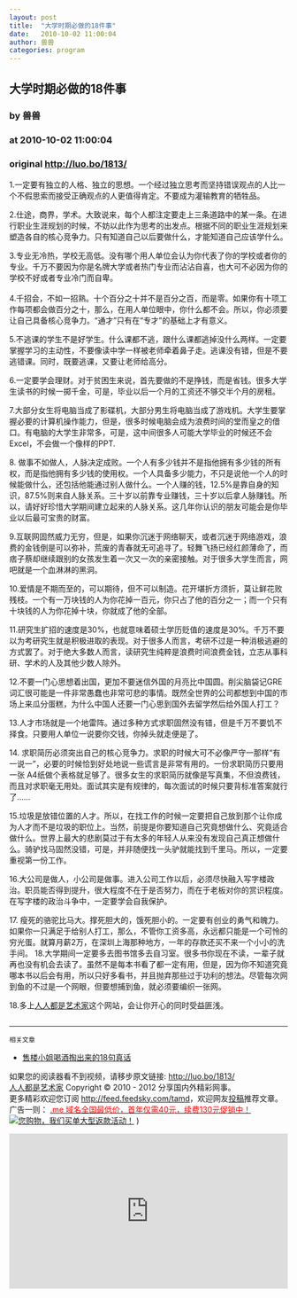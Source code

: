 ```yaml
---
layout: post
title:  "大学时期必做的18件事"
date:   2010-10-02 11:00:04
author: 兽兽
categories: program
---
```


## 大学时期必做的18件事
### by 兽兽
### at 2010-10-02 11:00:04
### original <http://luo.bo/1813/>

<p>1.一定要有独立的人格、独立的思想。一个经过独立思考而坚持错误观点的人比一个不假思索而接受正确观点的人更值得肯定。不要成为灌输教育的牺牲品。</p><p>2.仕途，商界，学术。大致说来，每个人都注定要走上三条道路中的某一条。在进行职业生涯规划的时候，不妨以此作为思考的出发点。根据不同的职业生涯规划来塑造各自的核心竞争力。只有知道自己以后要做什么，才能知道自己应该学什么。</p><p>3.专业无冷热，学校无高低。没有哪个用人单位会认为你代表了你的学校或者你的专业。千万不要因为你是名牌大学或者热门专业而沾沾自喜，也大可不必因为你的学校不好或者专业冷门而自卑。<br> <span></span><br> 4.千招会，不如一招熟。十个百分之十并不是百分之百，而是零。如果你有十项工作每项都会做百分之十，那么，在用人单位眼中，你什么都不会。所以，你必须要让自己具备核心竞争力。“通才”只有在“专才”的基础上才有意义。</p><p>5.不逃课的学生不是好学生。什么课都不逃，跟什么课都逃掉没什么两样。一定要掌握学习的主动性，不要像读中学一样被老师牵着鼻子走。逃课没有错，但是不要逃错课。同时，既要逃课，又要让老师给高分。</p><p>6.一定要学会理财。对于贫困生来说，首先要做的不是挣钱，而是省钱。很多大学生读书的时候一掷千金，可是，毕业以后一个月的工资还不够交半个月的房租。</p><p>7.大部分女生将电脑当成了影碟机，大部分男生将电脑当成了游戏机。大学生要掌握必要的计算机操作能力，但是，很多时候电脑会成为浪费时间的堂而皇之的借口。有电脑的大学生非常多，可是，这中间很多人可能大学毕业的时候还不会Excel，不会做一个像样的PPT.</p><p>8. 做事不如做人，人脉决定成败。一个人有多少钱并不是指他拥有多少钱的所有权，而是指他拥有多少钱的使用权。一个人具备多少能力，不只是说他一个人的时候能做什么，还包括他能通过别人做什么。一个人赚的钱，12.5%是靠自身的知识，87.5%则来自人脉关系。三十岁以前靠专业赚钱，三十岁以后拿人脉赚钱。所以，请好好珍惜大学期间建立起来的人脉关系。这几年你认识的朋友可能会是你毕业以后最可宝贵的财富。</p><p>9.互联网固然威力无穷，但是，如果你沉迷于网络聊天，或者沉迷于网络游戏，浪费的金钱倒是可以弥补，荒废的青春就无可追寻了。轻舞飞扬已经红颜薄命了，而痞子蔡却继续跟别的女孩发生着一次又一次的亲密接触。对于很多大学生而言，网吧就是一个血淋淋的黑洞。</p><p>10.爱情是不期而至的，可以期待，但不可以制造。花开堪折方须折，莫让鲜花败残枝。一个有一万块钱的人为你花掉一百元，你只占了他的百分之一；而一个只有十块钱的人为你花掉十块，你就成了他的全部。</p><p>11.研究生扩招的速度是30%，也就意味着硕士学历贬值的速度是30%。千万不要以为考研究生就是积极进取的表现。对于很多人而言，考研不过是一种消极逃避的方式罢了。对于绝大多数人而言，读研究生纯粹是浪费时间浪费金钱，立志从事科研、学术的人及其他少数人除外。</p><p>12.不要一门心思想着出国，更加不要迷信外国的月亮比中国圆。削尖脑袋记GRE词汇很可能是一件非常愚蠢也非常可悲的事情。既然全世界的公司都想到中国的市场上来瓜分蛋糕，为什么中国人还要一门心思到国外去留学然后给外国人打工？</p><p>13.人才市场就是一个地雷阵。通过多种方式求职固然没有错，但是千万不要饥不择食。只要用人单位一说要你交钱，你掉头就走便是了。</p><p>14. 求职简历必须突出自己的核心竞争力。求职的时候大可不必像严守一那样“有一说一”，必要的时候恰到好处地说一些谎言是非常有用的。一份求职简历只要用一张 A4纸做个表格就足够了。很多女生的求职简历就像是写真集，不但浪费钱，而且对求职毫无用处。面试其实是有规律的，每次面试的时候只要背标准答案就行了……</p><p>15.垃圾是放错位置的人才。所以，在找工作的时候一定要把自己放到那个让你成为人才而不是垃圾的职位上。当然，前提是你要知道自己究竟想做什么、究竟适合做什么。世界上最大的悲剧莫过于有太多的年轻人从来没有发现自己真正想做什么。骑驴找马固然没错，可是，并非随便找一头驴就能找到千里马。所以，一定要重视第一份工作。</p><p>16.大公司是做人，小公司是做事。进入公司工作以后，必须尽快融入写字楼政治。职员能否得到提升，很大程度不在于是否努力，而在于老板对你的赏识程度。在写字楼的政治斗争中，一定要学会自我保护。</p><p>17. 瘦死的骆驼比马大。撑死胆大的，饿死胆小的。一定要有创业的勇气和魄力。如果你一只满足于给别人打工，那么，不管你工资多高，永远都只能是一个可怜的穷光蛋。就算月薪2万，在深圳上海那种地方，一年的存款还买不来一个小小的洗手间。 18.大学期间一定要多去图书馆多去自习室。很多书你现在不读，一辈子就再也没有机会去读了。虽然不是每本书看了都一定有用，但是，因为你不知道究竟哪本书以后会有用，所以只好多看书，并且抛弃那些过于功利的想法。尽管每次网到鱼的不过是一个网眼，但要想捕到鱼，就必须要编织一张网。</p><p>18.多上<a href="http://luo.bo/">人人都是艺术家</a>这个网站，会让你开心的同时受益匪浅。</p><p><img src="http://dulei.si/files/4d0419e5f8bb4653cf663a97e6359cda.gif" alt=""></p><hr><small>相关文章</small><ul><li><a href="http://luo.bo/1134/" rel="bookmark" title="Permanent Link: 售楼小姐喝酒掏出来的18句真话">售楼小姐喝酒掏出来的18句真话</a></li></ul><p>如果您的阅读器看不到视频，请移步原文链接: <a href="http://luo.bo/1813/">http://luo.bo/1813/</a> <br> <a href="http://luo.bo/">人人都是艺术家</a> Copyright ©   2010 - 2012 分享国内外精彩网事。<br> 更多精彩欢迎您订阅 <a href="http://feed.feedsky.com/tamd">http://feed.feedsky.com/tamd</a>，欢迎网友<a href="http://luo.bo/delivery/">投稿</a>推荐文章。<br> 广告一则： <a href="http://zi.mu/domain"><font color="red">.me 域名全国最低价，首年仅需40元，续费130元促销中！</font></a><br> <a href="http://8.nf/1ww" title="您购物，我们买单大型返款活动！"><img src="http://dulei.si/files/d31ce66350773894f74b3b7a68258321.gif" alt="您购物，我们买单大型返款活动！" title="您购物，我们买单大型返款活动！" border="0"></a> ) <p><iframe src="http://feedads.g.doubleclick.net/~ah/f/7sv1ooo89v8jfelhdjk8plpa64/300/250?ca=1&amp;fh=280#http%3A%2F%2Fluo.bo%2F1813%2F" width="100%" height="280" frameborder="0" scrolling="no" marginwidth="0" marginheight="0"></iframe></p></p>